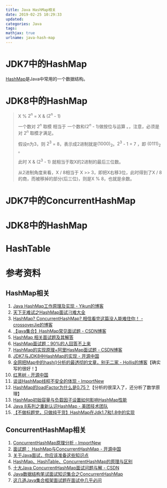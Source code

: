 ```yaml
---
title: Java HashMap相关
date: 2019-02-25 10:29:33
updated:
categories: Java
tags:
mathjax: true
urlname: java-hash-map
---
```


# JDK7中的HashMap

[HashMap](https://docs.oracle.com/javase/8/docs/api/index.html)是Java中常用的一个数据结构。



<!-- more -->

# JDK8中的HashMap

> X % $2^n$ = X & ($2^n$ - 1)
>
> 一个数对 $2^n$ 取模 相当于 一个数和($2^n$ - 1)做按位与运算 。，注意，必须是对 $2^n$ 取模才满足。
>
> 假设n为3，则 $2^3​$ = 8，表示成2进制就是$(1000)_2​$。$2^3​$ - 1 = 7 ，即 $(0111)_2​$。
>
> 此时 X & ($2^3​$ - 1) 就相当于取X的2进制的最后三位数。
>
> 从2进制角度来看，X / 8相当于 X >> 3，即把X右移3位，此时得到了X / 8的商，而被移掉的部分(后三位)，则是X % 8，也就是余数。



# JDK7中的ConcurrentHashMap





# JDK8中的HashMap



# HashTable



# 参考资料

## HashMap相关

1. [Java HashMap工作原理及实现  - Yikun的博客](https://yikun.github.io/2015/04/01/Java-HashMap%E5%B7%A5%E4%BD%9C%E5%8E%9F%E7%90%86%E5%8F%8A%E5%AE%9E%E7%8E%B0/)
2. [天下无难试之HashMap面试刁难大全](https://zhuanlan.zhihu.com/p/32355676)
3. [HashMap? ConcurrentHashMap? 相信看完这篇没人能难住你！ - crossoverJie的博客](https://crossoverjie.top/2018/07/23/java-senior/ConcurrentHashMap/)
4. [【java集合】HashMap常见面试题 - CSDN博客](https://blog.csdn.net/u012512634/article/details/72735183)
5. [HashMap 相关面试题及其解答](https://www.jianshu.com/p/75adf47958a7)
6. [HashMap面试题：90%的人回答不上来](https://www.jianshu.com/p/7af5bb1b57e2)
7. [HashMap的实现原理+阿里HasMap面试题 - CSDN博客](https://blog.csdn.net/lizhen1114/article/details/79001257)
8. [JDK7与JDK8中HashMap的实现 - 开源中国](https://my.oschina.net/hosee/blog/618953)
9. [全网把Map中的hash()分析的最透彻的文章，别无二家 - Hollis的博客](https://www.hollischuang.com/archives/2091)【确实写的很好！】
10. [红黑树 - 开源中国](https://my.oschina.net/hosee/blog/618828)
11. [谈谈HashMap线程不安全的体现 - ImportNew](http://www.importnew.com/22011.html)
12. [HashMap的loadFactor为什么是0.75？](https://www.jianshu.com/p/64f6de3ffcc1)【分析的很深入了，还分析了数学原理】
13. [HashMap初始容量与负载因子设置如何影响HashMap性能](https://blog.csdn.net/woaiwym/article/details/80622804)
14. [Java 8系列之重新认识HashMap - 美团技术团队](https://tech.meituan.com/2016/06/24/java-hashmap.html)
15. [【不做标题党，只做纯干货】HashMap在Jdk1.7和1.8中的实现](http://www.yuanrengu.com/index.php/20181106.html)

## ConcurrentHashMap相关

1. [ConcurrentHashMap原理分析 - ImportNew](http://www.importnew.com/16142.html)
2. [面试题： HashMap与ConcurrentHashMap - 开源中国](https://my.oschina.net/keyven/blog/1831704)
3. [关于Java面试，你应该准备这些知识点](https://www.jianshu.com/p/1b2f63a45476)
4. [HashMap、HashTable、ConcurrentHashMap的原理与区别](http://www.yuanrengu.com/index.php/2017-01-17.html)
5. [十大Java ConcurrentHashMap面试问题与解 - CSDN](https://blog.csdn.net/qq_41790443/article/details/79727915)
6. [Java数据结构笔试面试知识集合之ConcurrentHashMap](https://zhuanlan.zhihu.com/p/35853397)
7. [这几道Java集合框架面试题在面试中几乎必问](https://segmentfault.com/a/1190000016127895)

